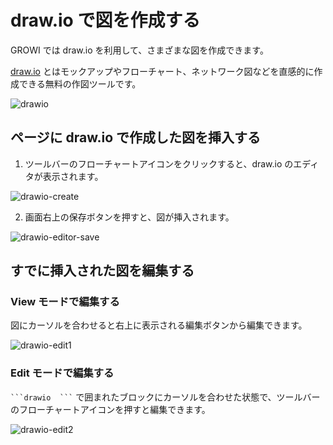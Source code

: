 # draw.io で図を作成する

GROWI では draw.io を利用して、さまざまな図を作成できます。

[draw.io](https://app.diagrams.net/) とはモックアップやフローチャート、ネットワーク図などを直感的に作成できる無料の作図ツールです。

<img :src="$withBase('/assets/images/ja/drawio.png')" alt="drawio">

## ページに draw.io で作成した図を挿入する

1. ツールバーのフローチャートアイコンをクリックすると、draw.io のエディタが表示されます。

<img :src="$withBase('/assets/images/ja/drawio-create.png')" alt="drawio-create">


2. 画面右上の保存ボタンを押すと、図が挿入されます。

<img :src="$withBase('/assets/images/ja/drawio-editor-save.png')" alt="drawio-editor-save">

## すでに挿入された図を編集する

### View モードで編集する

図にカーソルを合わせると右上に表示される編集ボタンから編集できます。

<img :src="$withBase('/assets/images/ja/drawio-edit1.png')" alt="drawio-edit1">

### Edit モードで編集する

```` ```drawio  ``` ```` で囲まれたブロックにカーソルを合わせた状態で、ツールバーのフローチャートアイコンを押すと編集できます。

<img :src="$withBase('/assets/images/ja/drawio-edit2.png')" alt="drawio-edit2">
